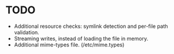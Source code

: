 # TODO
* Additional resource checks: symlink detection and per-file path validation.
* Streaming writes, instead of loading the file in memory.
* Additional mime-types file. (/etc/mime.types)
